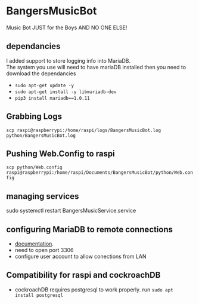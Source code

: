 # BangersMusicBot
Music Bot JUST for the Boys AND NO ONE ELSE!


## dependancies
I added support to store logging info into MariaDB.  
The system you use will need to have mariaDB installed then you need to download the dependancies
* `sudo apt-get update -y`
* `sudo apt-get install -y libmariadb-dev`
* `pip3 install mariadb==1.0.11`

## Grabbing Logs
`scp raspi@raspberrypi:/home/raspi/logs/BangersMusicBot.log python/BangersMusicBot.log`

## Pushing Web.Config to raspi
`scp python/Web.config raspi@raspberrypi:/home/raspi/Documents/BangersMusicBot/python/Web.config`

## managing services
sudo systemctl restart BangersMusicService.service

## configuring MariaDB to remote connections
* [documentation](https://mariadb.com/kb/en/configuring-mariadb-for-remote-client-access/).
* need to open port 3306
* configure user account to allow conections from LAN

## Compatibility for raspi and cockroachDB
* cockroachDB requires postgresql to work properly. run `sudo apt install postgresql`
